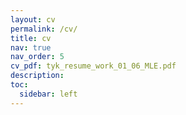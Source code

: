```yaml
---
layout: cv
permalink: /cv/
title: cv
nav: true
nav_order: 5
cv_pdf: tyk_resume_work_01_06_MLE.pdf
description: 
toc:
  sidebar: left
---
```

